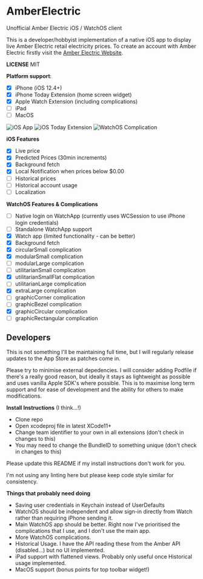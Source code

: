 # AmberElectric
Unofficial Amber Electric iOS / WatchOS client

This is a developer/hobbyist implementation of a native iOS app to display live Amber Electric retail electricity prices. To create an account with Amber Electric firstly visit the [Amber Electric Website](https://www.amberelectric.com.au).

**LICENSE**
MIT

**Platform support**:

- [x] iPhone (iOS 12.4+)
- [x] iPhone Today Extension (home screen widget)
- [x] Apple Watch Extension (including complications)
- [ ] iPad
- [ ] MacOS

![iOS App](https://image-asset.sfo2.cdn.digitaloceanspaces.com/AmberElectric/Amber-iOS.jpg)
![iOS Today Extension](https://image-asset.sfo2.cdn.digitaloceanspaces.com/AmberElectric/Amber-TodayExtension.jpg)
![WatchOS Complication](https://image-asset.sfo2.cdn.digitaloceanspaces.com/AmberElectric/Amber-WatchComplication.png)


**iOS Features**
- [x] Live price
- [x] Predicted Prices (30min increments)
- [x] Background fetch
- [x] Local Notification when prices below $0.00
- [ ] Historical prices
- [ ] Historical account usage
- [ ] Localization

**WatchOS Features & Complications**
- [ ] Native login on WatchApp (currently uses WCSession to use iPhone login credentials)
- [ ] Standalone WatchApp support
- [x] Watch app (limited functionality - can be better)
- [x] Background fetch
- [x] circularSmall complication
- [x] modularSmall complication
- [ ] modularLarge complication
- [ ] utilitarianSmall complication
- [x] utilitarianSmallFlat complication
- [ ] utilitarianLarge complication
- [x] extraLarge complication
- [ ] graphicCorner complication
- [ ] graphicBezel complication
- [x] graphicCircular complication
- [ ] graphicRectangular complication

## Developers

This is not something I'll be maintaining full time, but I will regularly release updates to the App Store as patches come in.

Please try to minimise external depedencies. I will consider adding Podfile if there's a really good reason, but ideally it stays as lightweight as possible and uses vanilla Apple SDK's where possible. This is to maximise long term support and for ease of development and the ability for others to make modifications.

**Install Instructions** (I think...!)
- Clone repo
- Open xcodeproj file in latest XCode11+
- Change team identifier to your own in all extensions (don't check in changes to this)
- You may need to change the BundleID to something unique (don't check in changes to this)

Please update this README if my install instructions don't work for you.

I'm not using any linting here but please keep code style similar for consistency.

**Things that probably need doing**
- Saving user credentials in Keychain instead of UserDefaults
- WatchOS should be independent and allow sign-in directly from Watch rather than requiring iPhone sending it.
- Main WatchOS app should be better. Right now I've prioritised the complications that I use, and I don't use the main app.
- More WatchOS complications.
- Historical Usage. I have the API reading these from the Amber API (disabled...) but no UI implemented.
- iPad support with flattened views. Probably only useful once Historical usage implemented.
- MacOS support (bonus points for top toolbar widget!)
